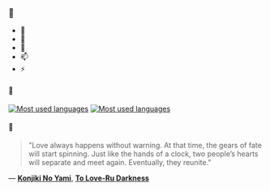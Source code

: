 ### 👋

- 🔭
- 🌱
- 💬
- 📫
- ⚡

#### 🧏

[![Most used languages](https://github-readme-stats-aynah.vercel.app/api/top-langs/?username=aynh&theme=solarized-dark&langs_count=6&layout=compact&hide_title=true)](https://github.com/anuraghazra/github-readme-stats#gh-dark-mode-only)
[![Most used languages](https://github-readme-stats-aynah.vercel.app/api/top-langs/?username=aynh&theme=solarized-light&langs_count=6&layout=compact&hide_title=true)](https://github.com/anuraghazra/github-readme-stats#gh-light-mode-only)

#### 💬

> "Love always happens without warning. At that time, the gears of fate will start spinning. Just like the hands of a clock, two people’s hearts will separate and meet again. Eventually, they reunite."

&mdash; [**Konjiki No Yami**](https://myanimelist.net/character.php?q=Konjiki%20No%20Yami&cat=character), [**To Love-Ru Darkness**](https://myanimelist.net/search/all?q=To%20Love-Ru%20Darkness&cat=all)
